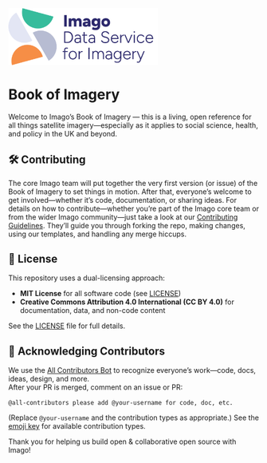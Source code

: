 
<img src="assets/Imago-logo.png" alt="Imago Logo" width="300"/>

# Book of Imagery

Welcome to Imago’s Book of Imagery — this is a living, open reference for all things satellite imagery—especially as it applies to social science, health, and policy in the UK and beyond. 

## 🛠️ Contributing
The core Imago team will put together the very first version (or issue) of the Book of Imagery to set things in motion. After that, everyone’s welcome to get involved—whether it’s code, documentation, or sharing ideas.
For details on how to contribute—whether you’re part of the Imago core team or from the wider Imago community—just take a look at our [Contributing Guidelines](CONTRIBUTING.md). They’ll guide you through forking the repo, making changes, using our templates, and handling any merge hiccups.

## 🙋 License

This repository uses a dual-licensing approach:

- **MIT License** for all software code (see [LICENSE](LICENSE))
- **Creative Commons Attribution 4.0 International (CC BY 4.0)** for documentation, data, and non-code content

See the [LICENSE](LICENSE) file for full details.


## 🎉 Acknowledging Contributors

We use the [All Contributors Bot](https://allcontributors.org/) to recognize everyone’s work—code, docs, ideas, design, and more.  
After your PR is merged, comment on an issue or PR:

```
@all-contributors please add @your-username for code, doc, etc.
```
(Replace `@your-username` and the contribution types as appropriate.)
See the [emoji key](https://allcontributors.org/docs/en/emoji-key) for available contribution types.

Thank you for helping us build open & collaborative open source with Imago!
